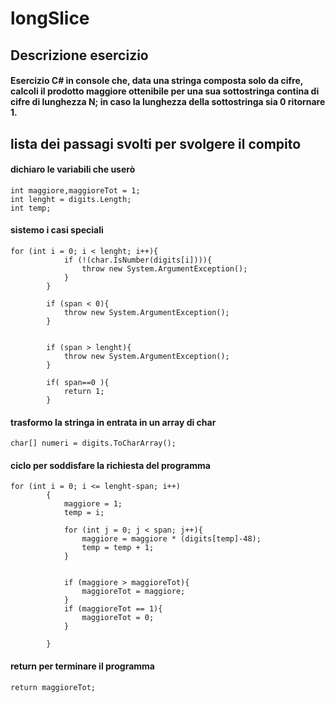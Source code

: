 # longSlice
## Descrizione esercizio
#### Esercizio C# in console che, data una stringa composta solo da cifre, calcoli il prodotto maggiore ottenibile per una sua sottostringa contina di cifre di lunghezza N; in caso la lunghezza della sottostringa sia 0 ritornare 1.

## lista dei passagi svolti per svolgere il compito

#### dichiaro le variabili che userò
```
int maggiore,maggioreTot = 1;
int lenght = digits.Length;
int temp;
```

#### sistemo i casi speciali
```
for (int i = 0; i < lenght; i++){
            if (!(char.IsNumber(digits[i]))){
                throw new System.ArgumentException();
            }
        }

        if (span < 0){
            throw new System.ArgumentException();
        }


        if (span > lenght){
            throw new System.ArgumentException();
        }
        
        if( span==0 ){
            return 1;
        }
```
#### trasformo la stringa in entrata in un array di char

```
char[] numeri = digits.ToCharArray();
```

#### ciclo per soddisfare la richiesta del programma

```
for (int i = 0; i <= lenght-span; i++)
        {
            maggiore = 1;
            temp = i;
        
            for (int j = 0; j < span; j++){
                maggiore = maggiore * (digits[temp]-48);
                temp = temp + 1;
            }


            if (maggiore > maggioreTot){
                maggioreTot = maggiore;
            }
            if (maggioreTot == 1){
                maggioreTot = 0;
            }
            
        }
```

#### return per terminare il programma
```
return maggioreTot;
```


